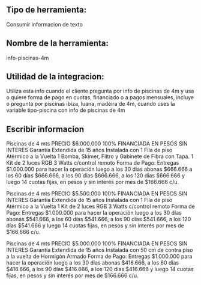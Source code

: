 ## Tipo de herramienta: 
Consumir informacion de texto

## Nombre de la herramienta:
info-piscinas-4m

## Utilidad de la integracion:
Utiliza esta info cuando el cliente pregunta por info de piscinas de 4m y usa o quiere forma de pago en cuotas, financiado o a pagos mensuales, incluye o pregunta por piscinas ibiza, luana, madeira de 4m, cuando uses la variable tipo-piscina con info de piscinas de 4m

## Escribir informacion

Piscinas de 4 mts PRECIO $6.000.000 100% FINANCIADA EN PESOS SIN INTERES
Garantía Extendida de 15 años 
Instalada con 1 Fila de piso Atérmico a la Vuelta
1 Bomba, Skimer, Filtro y Gabinete de Fibra con Tapa.
1 Kit de 2 luces RGB 3 Watts c/control remoto
Forma de Pago: 
Entregas $1.000.000 para hacer la operación luego a los 30 días abonas $666.666 a los 60 días $666.666, a los 90 días $666.666, a los 120 días $666.666 y luego 14 cuotas fijas, en pesos y sin interés por mes de $166.666 c/u. 


Piscinas de 4 mts PRECIO $5.500.000 100% FINANCIADA EN PESOS SIN INTERES
Garantía Extendida de 15 años 
Instalada con 1 Fila de piso Atérmico a la Vuelta
1 Kit de 2 luces RGB 3 Watts c/control remoto
Forma de Pago: 
Entregas $1.000.000 para hacer la operación luego a los 30 días abonas $541.666, a los 60 días $541.666, a los 90 días $541.666, a los 120 días $541.666 y luego 14 cuotas fijas, en pesos y sin interés por mes de $166.666 c/u. 


Piscinas de 4 mts PRECIO $5.000.000 100% FINANCIADA EN PESOS SIN INTERES
Garantía Extendida de 15 años 
Instalada con 50 cm de contra piso a la vuelta de Hormigón Armado
Forma de Pago: 
Entregas $1.000.000 para hacer la operación luego a los 30 días abonas $416.666, a los 60 días $416.666, a los 90 días $416.666, a los 120 días $416.666 y luego 14 cuotas fijas, en pesos y sin interés por mes de $166.666 c/u. 
